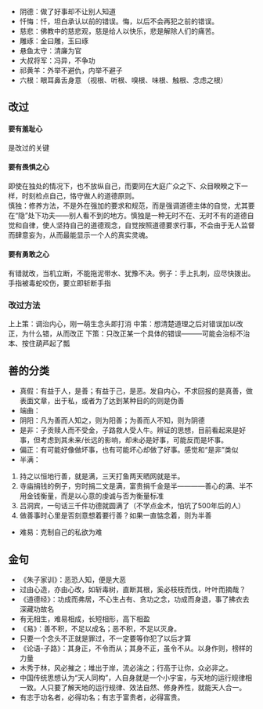 - 阴德：做了好事却不让别人知道
- 忏悔：忏，坦白承认以前的错误。悔，以后不会再犯之前的错误。
- 慈悲：佛教中的慈悲观，慈是给人以快乐，悲是解除人们的痛苦。
- 雕琢：金曰雕，玉曰琢
- 悬鱼太守：清廉为官
- 大叔将军：冯异，不争功
- 祁黄羊：外举不避仇，内举不避子
- 六根：眼耳鼻舌身意 （视根、听根、嗅根、味根、触根、念虑之根）

## 改过
#### 要有羞耻心
是改过的关键
#### 要有畏惧之心
即使在独处的情况下，也不放纵自己，而要同在大庭广众之下、众目睽睽之下一样，时刻检点自己，恪守做人的道德原则。   
慎独：修养方法，不是外在强加的要求和规范，而是强调道德主体的自觉，尤其要在“隐”处下功夫——别人看不到的地方。慎独是一种无时不在、无时不有的道德自觉和自律，使人坚持自己的道德观念，自觉按照道德要求行事，不会由于无人监督而肆意妄为，从而最能显示一个人的真实灵魂。

#### 要有勇敢之心
有错就改，当机立断，不能拖泥带水、犹豫不决。例子：手上扎刺，应尽快拨出。手指被毒蛇咬伤，要立即斩断手指

### 改过方法
上上策：调治内心，刚一萌生念头即打消
中策：想清楚道理之后对错误加以改正，为什么错，从而改正
下策：只改正某一个具体的错误———可能会治标不治本、按住葫芦起了瓢

## 善的分类
- 真假：有益于人，是善；有益于己，是恶。发自内心，不求回报的是真善，做表面文章，出于私，或者为了达到某种目的的则是伪善
- 端曲：
- 阴阳：凡为善而人知之，则为阳善；为善而人不知，则为阴德
- 是非：子贡赎人而不受金，子路救人受人牛。辨证的思想，目前看起来是好事，但考虑到其未来/长远的影响，却未必是好事，可能反而是坏事。
- 偏正：有可能好像做坏事，也有可能坏心却做了好事。感觉和“是非”类似
- 半满：    
1. 持之以恒地行善，就是满，三天打鱼两天晒网就是半。  
2. 寺庙捐钱的例子，穷时捐二文是满，富贵捐千金是半————善心的满、半不用金钱衡量，而是以心意的虔诚与否为衡量标准
3. 吕洞宾，一句话三千件功德就圆满了（不学点金术，怕坑了500年后的人）
4. 做善事时心里是否刻意想着要行善？如果一直惦念着，则为半善
- 难易：克制自己的私欲为难

## 金句
- 《朱子家训》：恶恐人知，便是大恶
- 过由心造，亦由心改，如斩毒树，直断其根，奚必枝枝而伐，叶叶而摘哉？
- 《道德经》：功成而弗居，不心生占有、贪功之念，功成而身退，事了拂衣去深藏功故名
- 有无相生，难易相成，长短相形，高下相盈
- 《易》：善不积，不足以成名；恶不积，不足以灭身。
- 只要一个念头不正就是罪过，不一定要等你犯了以后才算
- 《论语-子路》：其身正，不令而从；其身不正，虽令不从。以身作则，榜样的力量
- 木秀于林，风必摧之；堆出于岸，流必湍之；行高于让你，众必非之。
- 中国传统思想认为“天人同构”，人自身就是一个小宇宙，与天地的运行规律相一致。人只要了解天地的运行规律、效法自然、修身养性，就能天人合一。
- 有志于功名者，必得功名；有志于富贵者，必得富贵。
